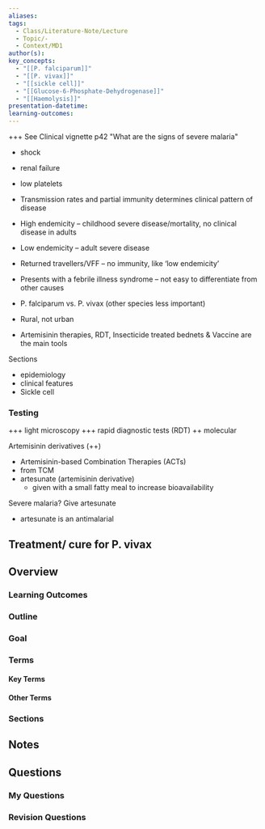 ```yaml
---
aliases: 
tags:
  - Class/Literature-Note/Lecture
  - Topic/-
  - Context/MD1
author(s): 
key_concepts:
  - "[[P. falciparum]]"
  - "[[P. vivax]]"
  - "[[sickle cell]]"
  - "[[Glucose-6-Phosphate-Dehydrogenase]]"
  - "[[Haemolysis]]"
presentation-datetime: 
learning-outcomes: 
---
```


+++ See Clinical vignette p42
"What are the signs of severe malaria"
- shock
- renal failure
- low platelets


- Transmission rates and partial immunity determines clinical pattern of disease
- High endemicity – childhood severe disease/mortality, no clinical disease in adults
- Low endemicity – adult severe disease
- Returned travellers/VFF – no immunity, like ‘low endemicity’
- Presents with a febrile illness syndrome – not easy to  differentiate from other causes
- P. falciparum vs. P. vivax (other species less important)
- Rural, not urban
- Artemisinin therapies, RDT, Insecticide treated bednets & Vaccine are the main tools

Sections
- epidemiology
- clinical features
- Sickle cell

### Testing
+++ light microscopy
+++ rapid diagnostic tests (RDT)
++ molecular


Artemisinin derivatives (++)
- Artemisinin-based Combination Therapies (ACTs)
- from TCM
- artesunate (artemisinin derivative)
	- given with a small fatty meal to increase bioavailability 

Severe malaria? Give artesunate
- artesunate is an antimalarial

Treatment/ cure for P. vivax
- 
## Overview
### Learning Outcomes

### Outline

### Goal

### Terms
#### Key Terms

#### Other Terms

### Sections


## Notes


## Questions

### My Questions
### Revision Questions




